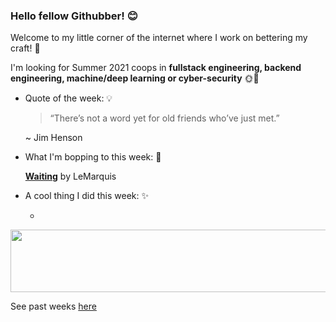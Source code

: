 ### Hello fellow Githubber! 😊
Welcome to my little corner of the internet where I work on bettering my craft! 🔨

I'm looking for Summer 2021 coops in **fullstack engineering, backend engineering, machine/deep learning or cyber-security** 🌞🤖

- Quote of the week: 💡

   >“There’s not a word yet for old friends who’ve just met.” 

   ~ Jim Henson
   
- What I'm bopping to this week: 🎵

   [**Waiting**](https://open.spotify.com/track/2r3vlVjJ6qNMvTxtyw8hNO) by LeMarquis
  
 - A cool thing I did this week: ✨
  
    - 
          
<img src="https://media.giphy.com/media/OqBJWrgeLouJqJBiJU/giphy.gif" width="4000" height="100" />


See past weeks [here](https://github.com/xaylax/xaylax/blob/master/past.md)

